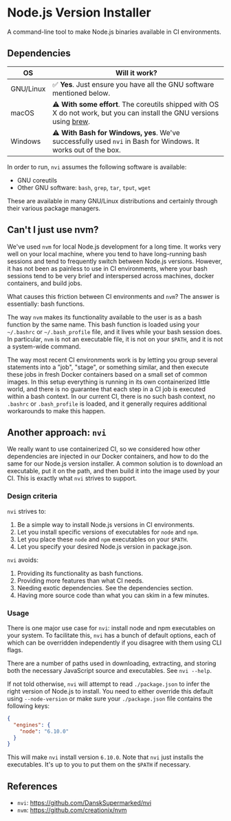# Node.js Version Installer

A command-line tool to make Node.js binaries available in CI environments.

## Dependencies

OS | Will it work?
-- | --
GNU/Linux | :white_check_mark: **Yes**. Just ensure you have all the GNU software mentioned below.
macOS | :warning: **With some effort**. The coreutils shipped with OS X do not work, but you can install the GNU versions using [brew](https://brew.sh/).
Windows | :warning: **With Bash for Windows, yes**. We've successfully used `nvi` in Bash for Windows. It works out of the box.

In order to run, `nvi` assumes the following software is available:

*   GNU coreutils
*   Other GNU software: `bash`, `grep`, `tar`, `tput`, `wget`

These are available in many GNU/Linux distributions and certainly through their
various package managers.

## Can't I just use nvm?

We've used `nvm` for local Node.js development for a long time. It works very
well on your local machine, where you tend to have long-running bash sessions
and tend to frequently switch between Node.js versions. However, it has not been
as painless to use in CI environments, where your bash sessions tend to be very
brief and interspersed across machines, docker containers, and build jobs.

What causes this friction between CI environments and `nvm`? The answer is
essentially: bash functions.

The way `nvm` makes its functionality available to the user is as a bash
function by the same name. This bash function is loaded using your `~/.bashrc`
or `~/.bash_profile` file, and it lives while your bash session does. In
particular, `nvm` is not an executable file, it is not on your `$PATH`, and it
is not a system-wide command.

The way most recent CI environments work is by letting you group several
statements into a "job", "stage", or something similar, and then execute these
jobs in fresh Docker containers based on a small set of common images. In this
setup everything is running in its own containerized little world, and there is
no guarantee that each step in a CI job is executed within a bash context. In
our current CI, there is no such bash context, no `.bashrc` or `.bash_profile`
is loaded, and it generally requires additional workarounds to make this happen.

## Another approach: `nvi`

We really want to use containerized CI, so we considered how other dependencies
are injected in our Docker containers, and how to do the same for our Node.js
version installer. A common solution is to download an executable, put it on the
path, and then build it into the image used by your CI. This is exactly what
`nvi` strives to support.

### Design criteria

`nvi` strives to:

1.  Be a simple way to install Node.js versions in CI environments.
1.  Let you install specific versions of executables for `node` and `npm`.
1.  Let you place these `node` and `npm` executables on your `$PATH`.
1.  Let you specify your desired Node.js version in package.json.

`nvi` avoids:

1.  Providing its functionality as bash functions.
1.  Providing more features than what CI needs.
1.  Needing exotic dependencies. See the dependencies section.
1.  Having more source code than what you can skim in a few minutes.

### Usage

There is one major use case for `nvi`: install node and npm executables on your
system. To facilitate this, `nvi` has a bunch of default options, each of which
can be overridden independently if you disagree with them using CLI flags.

There are a number of paths used in downloading, extracting, and storing both
the necessary JavaScript source and executables. See `nvi --help`.

If not told otherwise, `nvi` will attempt to read `./package.json` to infer the
right version of Node.js to install. You need to either override this default
using `--node-version` or make sure your `./package.json` file contains the
following keys:

```json
{
  "engines": {
    "node": "6.10.0"
  }
}
```

This will make `nvi` install version `6.10.0`. Note that `nvi` just installs the
executables. It's up to you to put them on the `$PATH` if necessary.

## References

*   `nvi`: https://github.com/DanskSupermarked/nvi
*   `nvm`: https://github.com/creationix/nvm
